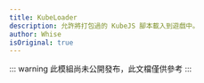 ```yaml
---
title: KubeLoader
description: 允許將打包過的 KubeJS 腳本載入到遊戲中。
author: Whise
isOriginal: true
---
```


::: warning
此模組尚未公開發布，此文檔僅供參考
:::